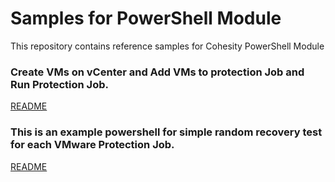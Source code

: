 Samples for PowerShell Module 
========================
This repository contains reference samples for Cohesity PowerShell Module
 
### Create VMs on vCenter and Add VMs to protection Job and Run Protection Job.

[README](./VMware/)


### This is an example powershell for simple random recovery test for each VMware Protection Job.

[README](./VMware)
